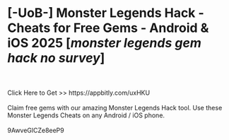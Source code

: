 # [-UoB-] Monster Legends Hack - Cheats for Free Gems - Android & iOS 2025 [*monster legends gem hack no survey*]
<br>
<br>Click Here to Get >> https://appbitly.com/uxHKU

<br>
<br>Claim free gems with our amazing Monster Legends Hack tool. Use these Monster Legends Cheats on any Android / iOS phone.
<br>
<br>9AwveGlCZe8eeP9

